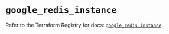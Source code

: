 # `google_redis_instance`

Refer to the Terraform Registry for docs: [`google_redis_instance`](https://registry.terraform.io/providers/hashicorp/google-beta/5.21.0/docs/resources/google_redis_instance).
